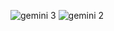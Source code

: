 ![gemini 3](https://github.com/user-attachments/assets/854daf3f-6018-43f6-80f8-30d83f49c0fe)
![gemini 2](https://github.com/user-attachments/assets/4db6f655-a28a-44eb-b459-adb10c7bbfaf)

